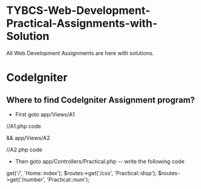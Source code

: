 # TYBCS-Web-Development-Practical-Assignments-with-Solution
All Web Development Assignments are here with solutions.

# CodeIgniter

## Where to find CodeIgniter Assignment program?
- First goto app/Views/A1

//A1.php code 

 && app/Views/A2 

 //A2.php code

- Then goto app/Controllers/Practical.php  -- write the following code

<?php

namespace App\Controllers;

use App\Controllers\BaseController;

class Practical extends BaseController
{
    public function disp()
    {
        return view('A1');
    }
    
    public function num()
    {
        return view('A2');
    }
    
}



- And then last goto app/config/Routes.php  -- write the following code

$routes->get('/', 'Home::index');
$routes->get('/css', 'Practical::disp');
$routes->get('/number', 'Practical::num');